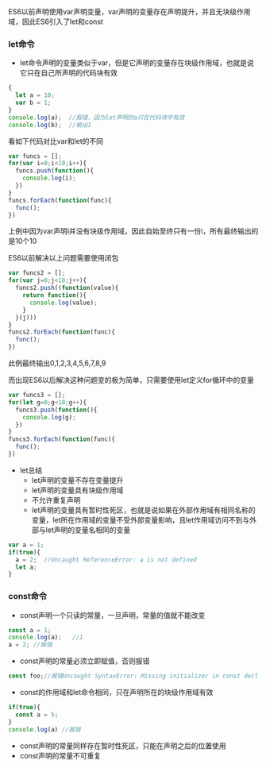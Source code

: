 ES6以前声明使用var声明变量，var声明的变量存在声明提升，并且无块级作用域，因此ES6引入了let和const

### let命令
+ let命令声明的变量类似于var，但是它声明的变量存在块级作用域，也就是说它只在自己所声明的代码块有效  

```js
{
  let a = 10;
  var b = 1;
}
console.log(a);  //报错，因为let声明的a只在代码块中有效
console.log(b);  //输出1
```

看如下代码对比var和let的不同  

```js
var funcs = [];
for(var i=0;i<10;i++){
  funcs.push(function(){
    console.log(i);
  })
}
funcs.forEach(function(func){
  func();
})
```  

上例中因为var声明i并没有块级作用域，因此自始至终只有一份i，所有最终输出的是10个10

ES6以前解决以上问题需要使用闭包  

```js
var funcs2 = [];
for(var j=0;j<10;j++){
  funcs2.push((function(value){
    return function(){
      console.log(value);
    }
  }(j)))
}
funcs2.forEach(function(func){
  func();
})
```  

此例最终输出0,1,2,3,4,5,6,7,8,9

而出现ES6以后解决这种问题变的极为简单，只需要使用let定义for循环中的变量  

```js
var funcs3 = [];
for(let g=0;g<10;g++){
  funcs3.push(function(){
    console.log(g);
  })
}
funcs3.forEach(function(func){
  func();
})
```

+ let总结
  - let声明的变量不存在变量提升
  - let声明的变量具有块级作用域
  - 不允许重复声明
  - let声明的变量具有暂时性死区，也就是说如果在外部作用域有相同名称的变量，let所在作用域的变量不受外部变量影响，且let作用域访问不到与外部与let声明的变量名相同的变量  

```js
var a = 1;
if(true){
  a = 2;  //Uncaught ReferenceError: a is not defined
  let a;
}
```

### const命令
+ const声明一个只读的常量，一旦声明，常量的值就不能改变  

```js
const a = 1;
console.log(a);   //1
a = 2; //报错
```

+ const声明的常量必须立即赋值，否则报错  

```js
const foo;//报错Uncaught SyntaxError: Missing initializer in const declaration
```

+ const的作用域和let命令相同，只在声明所在的块级作用域有效  

```js
if(true){
  const a = 5;
}
console.log(a) //报错
```

+ const声明的常量同样存在暂时性死区，只能在声明之后的位置使用
+ const声明的常量不可重复

<script src='./data-bar.js'></script>
<script>
  var name = 'letconst';
  eleObj.child.forEach(function(item){
    if(item.name && item.name === name){
      item.child[0].style = Object.assign({}, item.child[0].style, {color: '#fc6423'});
    }
  })
</script>
<script src='../../static-source/createElment.js'></script>